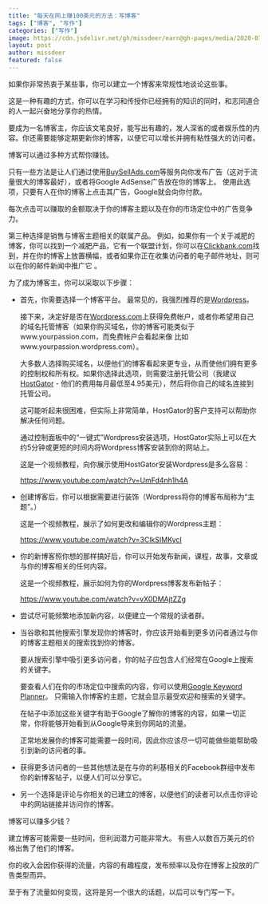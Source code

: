 ```yaml
---
title: "每天在网上赚100美元的方法：写博客"
tags: ["博客", "写作"]
categories: ["写作"]
image: https://cdn.jsdelivr.net/gh/missdeer/earn@gh-pages/media/2020-01-08/blog.jpg
layout: post
author: missdeer
featured: false
---
```


如果你非常热衷于某些事，你可以建立一个博客来常规性地谈论这些事。

这是一种有趣的方式，你可以在学习和传授你已经拥有的知识的同时，和志同道合的人一起兴奋地分享你的热情。

要成为一名博客主，你应该文笔良好，能写出有趣的，发人深省的或者娱乐性的内容。你还需要能够定期更新你的博客，以便它可以增长并拥有粘性强大的访问者。

博客可以通过多种方式帮你赚钱。

只有一些方法是让人们通过使用[BuySellAds.com](https://www.BuySellAds.com)等服务向你发布广告（这对于流量很大的博客最好），或者将Google AdSense广告放在你的博客上。 使用此选项，只要有人在你的博客上点击其广告，Google就会向你付款。

每次点击可以赚取的金额取决于你的博客主题以及在你的市场定位中的广告竞争力。

第三种选择是销售与博客主题相关的联属产品。 例如，如果你有一个关于减肥的博客，你可以找到一个减肥产品，它有一个联盟计划，你可以在[Clickbank.com](https://www.clickbank.com)找到，并在你的博客上放置横幅，或者如果你正在收集访问者的电子邮件地址，则可以在你的邮件新闻中推广它 。

为了成为博客主，你可以采取以下步骤：

* 首先，你需要选择一个博客平台。 最常见的，我强烈推荐的是[Wordpress](https://www.wordpress.com)。

  接下来，决定好是否在[Wordpress.com](https://www.wordpress.com)上获得免费帐户，或者你希望用自己的域名托管博客（如果你购买域名，你的博客可能类似于www.yourpassion.com，而免费帐户会看起来像 比如www.yourpassion.wordpress.com）。

  大多数人选择购买域名，以便他们的博客看起来更专业，从而使他们拥有更多的控制权和所有权。如果你选择此选项，则需要注册托管公司（我建议[HostGator](https://www.hostgator.com) - 他们的费用每月最低至4.95美元），然后将你自己的域名连接到托管公司。

  这可能听起来很困难，但实际上非常简单，HostGator的客户支持可以帮助你解决任何问题。

  通过控制面板中的“一键式”Wordpress安装选项，HostGator实际上可以在大约5分钟或更短的时间内将Wordpress博客安装到你的网站上。

  这是一个视频教程，向你展示使用HostGator安装Wordpress是多么容易：

  https://www.youtube.com/watch?v=UmFd4nh1h4A

* 创建博客后，你可以根据需要进行装饰（Wordpress将你的博客布局称为“主题”。）

  这是一个视频教程，展示了如何更改和编辑你的Wordpress主题：  

  https://www.youtube.com/watch?v=3ClkSIMKycI

* 你的新博客照你想的那样搞好后，你可以开始发布新闻，课程，故事，文章或与你的博客相关的任何内容。

  这是一个视频教程，展示如何为你的Wordpress博客发布新帖子：

  https://www.youtube.com/watch?v=vX0DMAjtZZg

* 尝试尽可能频繁地添加新内容，以便建立一个常规的读者群。

* 当谷歌和其他搜索引擎发现你的博客时，你应该开始看到更多访问者通过与你的博客主题相关的搜索找到你的博客。

  要从搜索引擎中吸引更多访问者，你的帖子应包含人们经常在Google上搜索的关键字。

  要查看人们在你的市场定位中搜索的内容，你可以使用[Google Keyword Planner](https://ads.google.com/home/tools/keyword-planner/)。 只需输入你博客的主题，它就会显示最受欢迎和搜索的关键字。

  在帖子中添加这些关键字有助于Google了解你的博客的内容，如果一切正常，你将能够开始看到从Google导来到你网站的流量。

  正常地发展你的博客可能需要一段时间，因此你应该尽一切可能做些能帮助吸引到新的访问者的事。  

* 获得更多访问者的一些其他想法是在与你的利基相关的Facebook群组中发布你的新博客帖子，以便人们可以分享它。  

* 另一个选择是评论与你相关的已建立的博客，以便他们的读者可以点击你评论中的网站链接并访问你的博客。

博客可以赚多少钱？

建立博客可能需要一些时间，但利润潜力可能非常大。 有些人以数百万美元的价格出售了他们的博客。

你的收入会因你获得的流量，内容的有趣程度，发布频率以及你在博客上投放的广告类型而异。  

至于有了流量如何变现，这将是另一个很大的话题，以后可以专门写一下。
